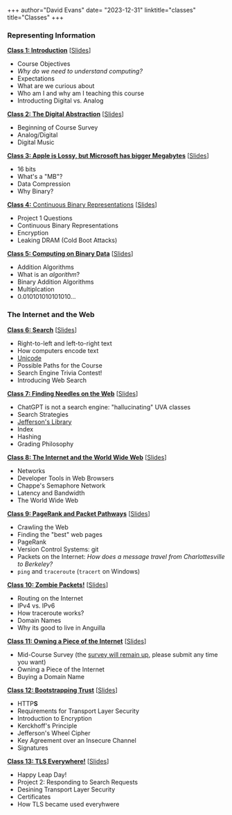 +++
author="David Evans"
date= "2023-12-31"
linktitle="classes"
title="Classes"
+++

<div class="container">
<div class="row">
<div class="col-md-6 col-sm-8">

### Representing Information

[**Class 1: Introduction**](/post/class1) [[Slides](https://www.dropbox.com/scl/fi/v1wetuahawmcf2a7q0h62/cs1010-class1.pdf?rlkey=10axy9myeli2jhlgru02ylgaq&dl=0)]

- Course Objectives
- _Why do we need to understand computing?_
- Expectations
- What are we curious about
- Who am I and why am I teaching this course
- Introducting Digital vs. Analog

 [**Class 2: The Digital Abstraction**](/post/class2) [[Slides](https://www.dropbox.com/scl/fi/sz3pgkdg1ghqvr5vednpu/cs1010-class2.pdf?rlkey=ye1qcpmferifq2ktoq20axzc1&dl=0)]

- Beginning of Course Survey
- Analog/Digital
- Digital Music

 [**Class 3: Apple is Lossy, but Microsoft has bigger Megabytes**](/post/class3) [[Slides](https://www.dropbox.com/scl/fi/7yl99l26ghhdvd8n06poz/cs1010-class3.pdf?rlkey=9nstxoa3nyec9l46km1wabrpk&dl=0)]

- 16 bits
- What's a "MB"?
- Data Compression
- Why Binary?

 [**Class 4:** Continuous Binary Representations](/post/class4) [[Slides](https://www.dropbox.com/scl/fi/n5byzf2nofdr38nejh7ru/cs1010-class4.pdf?rlkey=4b4w7fvkepwtqx00v92obb59a&dl=0)]

- Project 1 Questions
- Continuous Binary Representations
- Encryption
- Leaking DRAM (Cold Boot Attacks)

 [**Class 5: Computing on Binary Data**](/post/class5) [[Slides](https://www.dropbox.com/scl/fi/x904tmp7136f9nj33fy1z/cs1010-class5.pdf?rlkey=kfpdstldfmoubw725tqutuow8&dl=0)]

- Addition Algorithms
- What is an _algorithm_?
- Binary Addition Algorithms
- Multiplcation
- 0.010101010101010...

</div>
<div class="col-md-6 col-sm-8">

### The Internet and the Web

[**Class 6: Search**](/post/class6) [[Slides](https://www.dropbox.com/scl/fi/npm6m3iuvfwehceuczfu2/cs1010-class6.pdf?rlkey=xm47jrjjflhzqkykr6piw1g0b&dl=0)]

- Right-to-left and left-to-right text
- How computers encode text
- [Unicode](/unicode)
- Possible Paths for the Course
- Search Engine Trivia Contest!
- Introducing Web Search

[**Class 7: Finding Needles on the Web**](/post/class7) [[Slides](https://www.dropbox.com/scl/fi/96skfcjij4u7eststfwck/cs1010-class7.pdf?rlkey=w73ifanu4ytzcsopv8jhoso3g&dl=0)]

- ChatGPT is not a search engine: "hallucinating" UVA classes
- Search Strategies
- [Jefferson's Library](https://tile.loc.gov/storage-services/service/rbc/rbc0001/2007/2007jeffcat1/2007jeffcat1.pdf)
- Index
- Hashing
- Grading Philosophy

[**Class 8: The Internet and the World Wide Web**](/post/class8) [[Slides](https://www.dropbox.com/scl/fi/83k1u1y49ohnt8gy8c0qr/cs1010-class8.pdf?rlkey=5bzwqj9ueaub3l8ws222j0wbv&dl=0)]

- Networks
- Developer Tools in Web Browsers
- Chappe's Semaphore Network
- Latency and Bandwidth
- The World Wide Web

[**Class 9: PageRank and Packet Pathways**](/post/class9) [[Slides](https://www.dropbox.com/scl/fi/hhq3fy7wpp33pbev14meq/cs1010-class9.pdf?rlkey=geabl2tgw6kvdd2eh74qbdrnk&dl=0)]

- Crawling the Web
- Finding the "best" web pages
- PageRank
- Version Control Systems: git
- Packets on the Internet: _How does a message travel from Charlottesville to Berkeley?_
- `ping` and `traceroute` (`tracert` on Windows)

[**Class 10: Zombie Packets!**](/post/class10) [[Slides](https://www.dropbox.com/scl/fi/ck934w97dx0tmgcqzfckl/cs1010-class10.pdf?rlkey=icmxefp8as2yx8o9tx3lpret9&dl=0)]

- Routing on the Internet
- IPv4 vs. IPv6
- How traceroute works?
- Domain Names
- Why its good to live in Anguilla

[**Class 11: Owning a Piece of the Internet**](/post/class11) [[Slides](https://www.dropbox.com/scl/fi/4vtg9ndfgs2emphtwk2da/cs1010-class11.pdf?rlkey=1rnd41jltgjjho92qs98x9njh&dl=0)]

- Mid-Course Survey (the [survey will remain up](https://forms.gle/t7SSm8smgwTwGwxN9), please submit any time you want)
- Owning a Piece of the Internet
- Buying a Domain Name

[**Class 12: Bootstrapping Trust**](/post/class12) [[Slides](https://www.dropbox.com/scl/fi/qny2u7jdzp0otdqksz7vl/cs1010-class12.pdf?rlkey=l1yfovjpyt67zr9bqzoouenzi&dl=0)]

- HTTP<b>S</b>
- Requirements for Transport Layer Security
- Introduction to Encryption
- Kerckhoff's Principle
- Jefferson's Wheel Cipher
- Key Agreement over an Insecure Channel
- Signatures

[**Class 13: TLS Everywhere!**](/post/class13) [[Slides](https://www.dropbox.com/scl/fi/4y3sttsne1eudgadzmwwv/cs1010-class13.pdf?rlkey=459ltq9nxkgprgdq0xw1uluy4&dl=0)]

- Happy Leap Day!
- Project 2: Responding to Search Requests
- Desining Transport Layer Security
- Certificates
- How TLS became used everyhwere


</div>
</div>
</div>